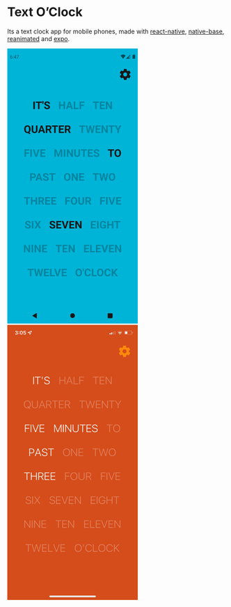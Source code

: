 # Text O’Clock

Its a text clock app for mobile phones, made with [react-native](https://reactnative.dev), [native-base](https://nativebase.io), [reanimated](https://www.reanimated2.com/) and [expo](https://expo.dev).

<div style="flex: inline">
  <img alt="android" src="/src/assets/android-screenshot.png" width="300px" alignSelf="center"/>
  <img alt="ios" src="/src/assets/ios-screenshot.png" width="300px" height="633" alignSelf="center"/>
</div>
